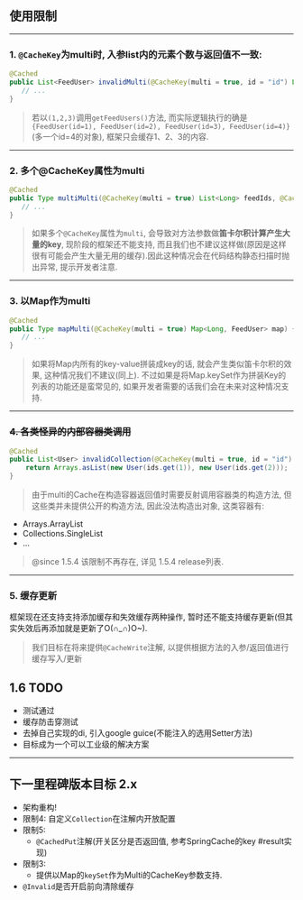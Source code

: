 ## 使用限制

---
### 1. `@CacheKey`为multi时, 入参list内的元素个数与返回值不一致:
```java
@Cached
public List<FeedUser> invalidMulti(@CacheKey(multi = true, id = "id") List<Long> feedIds) {
   // ...
}
```

> 若以`(1,2,3)`调用`getFeedUsers()`方法, 而实际逻辑执行的确是`{FeedUser(id=1), FeedUser(id=2), FeedUser(id=3), FeedUser(id=4)}`(多一个id=4的对象), 框架只会缓存1、2、3的内容.

---
### 2. 多个@CacheKey属性为multi
```java
@Cached
public Type multiMulti(@CacheKey(multi = true) List<Long> feedIds, @CacheKey(multi = true) List<Long> authorIds ) {
   // ...
}
```
> 如果多个`@CacheKey`属性为`multi`, 会导致对方法参数做**笛卡尔积计算产生大量的key**, 现阶段的框架还不能支持, 而且我们也不建议这样做(原因是这样很有可能会产生大量无用的缓存).因此这种情况会在代码结构静态扫描时抛出异常, 提示开发者注意.

---
### 3. 以Map作为multi

```java
@Cached
public Type mapMulti(@CacheKey(multi = true) Map<Long, FeedUser> map) {
   // ...
}
```
> 如果将Map内所有的key-value拼装成key的话, 就会产生类似笛卡尔积的效果, 这种情况我们不建议(同上). 不过如果是将Map.keySet作为拼装Key的列表的功能还是蛮常见的, 如果开发者需要的话我们会在未来对这种情况支持.

---

### ~~4. 各类怪异的内部容器类调用~~
```java
@Cached
public List<User> invalidCollection(@CacheKey(multi = true, id = "id") List<Long> ids) {
    return Arrays.asList(new User(ids.get(1)), new User(ids.get(2)));
}
```

> 由于multi的Cache在构造容器返回值时需要反射调用容器类的构造方法, 但这些类并未提供公开的构造方法, 因此没法构造出对象, 这类容器有:

- Arrays.ArrayList
- Collections.SingleList
- ...

> @since 1.5.4 该限制不再存在, 详见 1.5.4 release列表.


---
### 5. 缓存更新
框架现在还支持支持添加缓存和失效缓存两种操作, 暂时还不能支持缓存更新(但其实失效后再添加就是更新了O(∩_∩)O~).

> 我们目标在将来提供`@CacheWrite`注解, 以提供根据方法的入参/返回值进行缓存写入/更新


## 1.6 TODO
- 测试通过
- 缓存防击穿测试
- 去掉自己实现的di, 引入google guice(不能注入的选用Setter方法)
- 目标成为一个可以工业级的解决方案

----
## 下一里程碑版本目标 2.x
- 架构重构!
- 限制4: 自定义`Collection`在注解内开放配置
- 限制5:
    - `@CachedPut`注解(开关区分是否返回值, 参考SpringCache的key #result实现)    
- 限制3:
    - 提供以Map的`keySet`作为Multi的CacheKey参数支持.
- `@Invalid`是否开启前向清除缓存